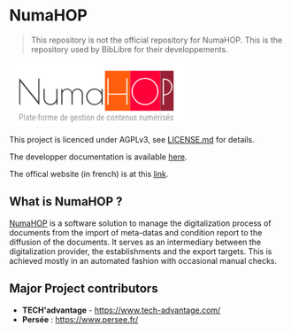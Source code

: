 # NumaHOP 

> This repository is not the official repository for NumaHOP. This is the repository used by BibLibre for their developpements.

![NumaHOP Logo](./numahop_logo.png)

This project is licenced under AGPLv3, see [LICENSE.md](LICENSE) for details.

The developper documentation is available [here](https://biblibre.github.io/NumaHOP-doc/).

The offical website (in french) is at this [link](https://www.numahop.fr/).

## What is NumaHOP ?

[NumaHOP](https://www.numahop.fr/) is a software solution to manage the digitalization process of documents from the import of meta-datas and condition report to the diffusion of the documents. It serves as an intermediary between the digitalization provider, the establishments and the export targets. This is achieved mostly in an automated fashion with occasional manual checks.

## Major Project contributors

-   **TECH'advantage** - https://www.tech-advantage.com/
-   **Persée** : https://www.persee.fr/
